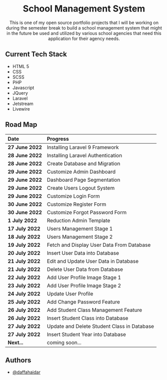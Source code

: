 <h1 align="center">School Management System</h1>

<p align = "center">This is one of my open source portfolio projects that I will be working on during the semester break to build a school management system that might in the future be used and utilized by various school agencies that need this application for their agency needs.</p>

## Current Tech Stack

-   HTML 5
-   CSS
-   SCSS
-   PHP
-   Javascript
-   JQuery
-   Laravel
-   Jetstream
-   Livewire

## Road Map

| Date             | Progress                                    |
| :--------------- | :------------------------------------------ |
| **27 June 2022** | Installing Laravel 9 Framework              |
| **28 June 2022** | Installing Laravel Authentication           |
| **28 June 2022** | Create Database and Migration               |
| **29 June 2022** | Customize Admin Dashboard                   |
| **29 June 2022** | Dashboard Page Segmentation                 |
| **29 June 2022** | Create Users Logout System                  |
| **29 June 2022** | Customize Login Form                        |
| **30 June 2022** | Customize Register Form                     |
| **30 June 2022** | Customize Forgot Password Form              |
| **1 July 2022**  | Reduction Admin Template                    |
| **17 July 2022** | Users Management Stage 1                    |
| **18 July 2022** | Users Management Stage 2                    |
| **19 July 2022** | Fetch and Display User Data From Database   |
| **20 July 2022** | Insert User Data into Database              |
| **21 July 2022** | Edit and Update User Data in Database       |
| **21 July 2022** | Delete User Data from Database              |
| **22 July 2022** | Add User Profile Image Stage 1              |
| **23 July 2022** | Add User Profile Image Stage 2              |
| **24 July 2022** | Update User Profile                         |
| **25 July 2022** | Add Change Password Feature                 |
| **26 July 2022** | Add Student Class Management Feature        |
| **26 July 2022** | Insert Student Class into Database          |
| **27 July 2022** | Update and Delete Student Class in Database |
| **27 July 2022** | Insert Student Year into Database           |
| **Next...**      | coming soon...                              |

## Authors

-   [@daffahaidar](https://www.github.com/daffahaidar)
